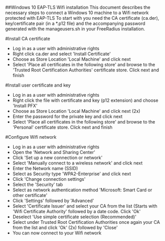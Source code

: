 ##Windows 10 EAP-TLS Wifi installation
This document describes the necessary steps to connect a Windows 10 machine to a Wifi network protected with EAP-TLS
To start with you need the CA certificate (ca.der), key/certificate pair (in a *.p12 file) and the accompanying password generated with the manageusers.sh in your FreeRadius installation.

#Install CA certificate
- Log in as a user with administrative rights
- Right click ca.der and select 'Install Certificate'
- Choose as Store Location 'Local Machine' and click next
- Select 'Place all certificates in the following store' and browse to the 'Trusted Root Certification Authorities' certificate store. Click next and finish

#Install user certificate and key
- Log in as a user with administrative rights
- Right click the file with certificate and key (p12 extension) and choose 'Install PFX'
- Choose as Store Location 'Local Machine' and click next (2x)
- Enter the password for the private key and click next
- Select 'Place all certificates in the following store' and browse to the 'Personal' certificate store. Click next and finish

#Configure Wifi network
- Log in as a user with administrative rights
- Open the 'Network and Sharing Center'
- Click 'Set up a new connection or network'
- Select 'Manually connect to a wireless network' and click next
- Enter the Network name (SSID)
- Select as Security type 'WPA2-Enterprise' and click next
- Click 'Change connection settings'
- Select the 'Security' tab
- Select as network authentication method 'Microsoft: Smart Card or other certificate'
- Click 'Settings' followed by 'Advanced'
- Select 'Certificate Issuer' and select your CA from the list (Starts with 'Wifi Certificate Authority' followed by a date code. Click 'Ok'
- Deselect 'Use simple certificate selection (Recommended)'
- Select under Trusted Root Certification Authorities once again your CA from the list and click 'Ok' (2x) followed by 'Close'
- You can now connect to your Wifi network
